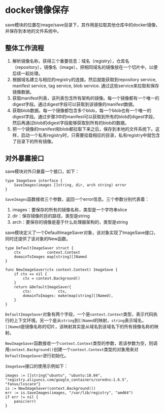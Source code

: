# docker镜像保存

save模块的位置在image/save目录下，其作用是拉取其他仓库中的docker镜像，并保存到本地的文件系统中。

## 整体工作流程

1. 解析镜像名称，获得三个重要信息：域名（registry），仓库名（repository），镜像名（image），把相同域名的镜像放在一个切片中，以便后续一起处理。
2. 根据域名建立与相应的registry的连接。然后就能获取到repository service, manifest service, tag service, blob service. 通过这些service来拉取和保存镜像数据。
3. 获取manifest列表，该列表包含所有架构的镜像。每一个镜像都有一个唯一的digest字段。通过digest字段可以获取到该镜像的manifest数据。
4. 获取blob数据。每一个镜像都包含多个blob，每一个blob也有一个唯一的digest字段。通过步骤3中的manifest可以获取到所有的blob的digest字段，然后再通过blob的digest字段能够获取到所有的blob的数据。
5. 把一个镜像的manifest和blob都拉取下来之后，保存到本地的文件系统下。这样，启动一个私有registry时，只需要挂载相应的目录，私有registry中就包含了目录下的所有镜像。

## 对外暴露接口

save模块对外只暴露一个接口，如下：

```
type ImageSave interface {
	SaveImages(images []string, dir, arch string) error
}
```

`SaveImages`函数接收三个参数，返回一个error信息。三个参数分别代表着：

1. images：要保存的所有的镜像名称，类型是一个字符串slice
2. dir：保存镜像的目的路径，类型是string
3. arch：要保存的镜像是基于什么处理器架构的，类型是string

save模块定义了一个DefaultImageSaver对象，该对象实现了ImageSave接口，同时还提供了该对象的New函数。

```
type DefaultImageSaver struct {
	ctx            context.Context
	domainToImages map[string][]Named
}

func NewImageSaver(ctx context.Context) ImageSave {
	if ctx == nil {
		ctx = context.Background()
	}
	return &DefaultImageSaver{
		ctx:            ctx,
		domainToImages: make(map[string][]Named),
	}
}
```

`DefaultImageSaver`对象有两个字段，一个是`context.Context`类型，表示代码执行的上下文环境。另一个是从`string`到`[]Named`的映射，`string`表示域名，`[]Named`是镜像名称的切片，该映射其实是从域名到该域名下的所有镜像名称的映射。

`NewImageSaver`函数接收一个`context.Context`类型的参数，若该参数为空，则调用`context.Background()`创建一个`context.Context`类型的对象用来对`DefaultImageSaver`进行初始化。

`ImageSave`接口的使用示例如下：

```
images := []string{"ubuntu", "ubuntu:18.04", "registry.aliyuncs.com/google_containers/coredns:1.6.5", "fanux/lvscare"}
is := NewImageSaver(context.Background())
err := is.SaveImages(images, "/var/lib/registry", "amd64")
if err != nil {
	panic(err)
}
```